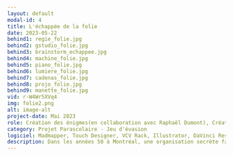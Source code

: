 ```yaml
---
layout: default
modal-id: 4
title: L'échappée de la folie
date: 2023-05-22
behind1: regie_folie.jpg
behind2: gstudio_folie.jpg
behind3: brainstorm_echappee.jpg
behind4: machine_folie.jpg
behind5: piano_folie.jpg
behind6: lumiere_folie.jpg
behind7: cadenas_folie.jpg
behind8: projo_folie.jpg
behind9: manette_folie.jpg
vid: r-W4Wr5XVq4
img: folie2.png
alt: image-alt
project-date: Mai 2023
role: Création des énigmes(en collaboration avec Raphaël Dumont), Création vidéo, sonore, Colorisation de la salle, Design des feuilles et acétates, Aide sur le développement des énigmes. Travail uniquement sur la deuxième salle
category: Projet Parascolaire - Jeu d'évasion
logiciel: Madmapper, Touch Designer, VCV Rack, Illustrator, DaVinci Resolve
description: Dans les années 50 à Montréal, une organisation secrète fait des tests sur l'esprit de ses patients, sous le couvert d'une asile psychiatrique. Vous y avez été interné et vous devez maintenant travailler ensemble pour résoudre les énigmes, échapper aux obstacles et réussir à retrouver votre liberté, à la fois dans l'asile et dans votre propre esprit.
---
```

